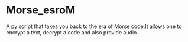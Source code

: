 # Morse_esroM
A py script that takes you back to the era of Morse code.It allows one to encrypt a text, decrypt a code and also provide audio
